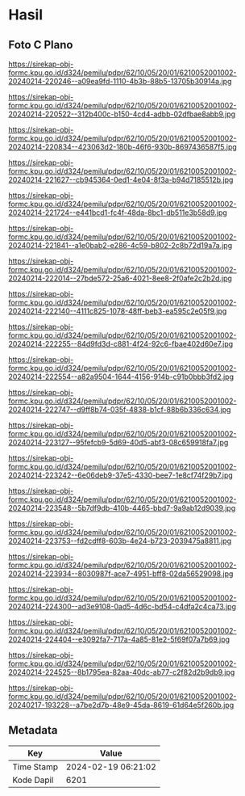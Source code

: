 # Hasil

## Foto C Plano

https://sirekap-obj-formc.kpu.go.id/d324/pemilu/pdpr/62/10/05/20/01/6210052001002-20240214-220246--a09ea9fd-1110-4b3b-88b5-13705b30914a.jpg

https://sirekap-obj-formc.kpu.go.id/d324/pemilu/pdpr/62/10/05/20/01/6210052001002-20240214-220522--312b400c-b150-4cd4-adbb-02dfbae8abb9.jpg

https://sirekap-obj-formc.kpu.go.id/d324/pemilu/pdpr/62/10/05/20/01/6210052001002-20240214-220834--423063d2-180b-46f6-930b-8697436587f5.jpg

https://sirekap-obj-formc.kpu.go.id/d324/pemilu/pdpr/62/10/05/20/01/6210052001002-20240214-221627--cb945364-0ed1-4e04-8f3a-b94d7185512b.jpg

https://sirekap-obj-formc.kpu.go.id/d324/pemilu/pdpr/62/10/05/20/01/6210052001002-20240214-221724--e441bcd1-fc4f-48da-8bc1-db511e3b58d9.jpg

https://sirekap-obj-formc.kpu.go.id/d324/pemilu/pdpr/62/10/05/20/01/6210052001002-20240214-221841--a1e0bab2-e286-4c59-b802-2c8b72d19a7a.jpg

https://sirekap-obj-formc.kpu.go.id/d324/pemilu/pdpr/62/10/05/20/01/6210052001002-20240214-222014--27bde572-25a6-4021-8ee8-2f0afe2c2b2d.jpg

https://sirekap-obj-formc.kpu.go.id/d324/pemilu/pdpr/62/10/05/20/01/6210052001002-20240214-222140--4111c825-1078-48ff-beb3-ea595c2e05f9.jpg

https://sirekap-obj-formc.kpu.go.id/d324/pemilu/pdpr/62/10/05/20/01/6210052001002-20240214-222255--84d9fd3d-c881-4f24-92c6-fbae402d60e7.jpg

https://sirekap-obj-formc.kpu.go.id/d324/pemilu/pdpr/62/10/05/20/01/6210052001002-20240214-222554--a82a9504-1644-4156-914b-c91b0bbb3fd2.jpg

https://sirekap-obj-formc.kpu.go.id/d324/pemilu/pdpr/62/10/05/20/01/6210052001002-20240214-222747--d9ff8b74-035f-4838-b1cf-88b6b336c634.jpg

https://sirekap-obj-formc.kpu.go.id/d324/pemilu/pdpr/62/10/05/20/01/6210052001002-20240214-223127--95fefcb9-5d69-40d5-abf3-08c659918fa7.jpg

https://sirekap-obj-formc.kpu.go.id/d324/pemilu/pdpr/62/10/05/20/01/6210052001002-20240214-223242--6e06deb9-37e5-4330-bee7-1e8cf74f29b7.jpg

https://sirekap-obj-formc.kpu.go.id/d324/pemilu/pdpr/62/10/05/20/01/6210052001002-20240214-223548--5b7df9db-410b-4465-bbd7-9a9ab12d9039.jpg

https://sirekap-obj-formc.kpu.go.id/d324/pemilu/pdpr/62/10/05/20/01/6210052001002-20240214-223753--fd2cdff8-603b-4e24-b723-2039475a8811.jpg

https://sirekap-obj-formc.kpu.go.id/d324/pemilu/pdpr/62/10/05/20/01/6210052001002-20240214-223934--8030987f-ace7-4951-bff8-02da56529098.jpg

https://sirekap-obj-formc.kpu.go.id/d324/pemilu/pdpr/62/10/05/20/01/6210052001002-20240214-224300--ad3e9108-0ad5-4d6c-bd54-c4dfa2c4ca73.jpg

https://sirekap-obj-formc.kpu.go.id/d324/pemilu/pdpr/62/10/05/20/01/6210052001002-20240214-224404--e3092fa7-717a-4a85-81e2-5f69f07a7b69.jpg

https://sirekap-obj-formc.kpu.go.id/d324/pemilu/pdpr/62/10/05/20/01/6210052001002-20240214-224525--8b1795ea-82aa-40dc-ab77-c2f82d2b9db9.jpg

https://sirekap-obj-formc.kpu.go.id/d324/pemilu/pdpr/62/10/05/20/01/6210052001002-20240217-193228--a7be2d7b-48e9-45da-8619-61d64e5f260b.jpg


## Metadata

| Key        | Value               |
| ---------- | ------------------- |
| Time Stamp | 2024-02-19 06:21:02 |
| Kode Dapil | 6201                |



